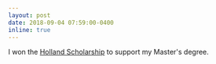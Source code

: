 ```yaml
---
layout: post
date: 2018-09-04 07:59:00-0400
inline: true
---
```


I won the [Holland Scholarship](https://www.studyinholland.nl/finances/holland-scholarship) to support my Master's degree.